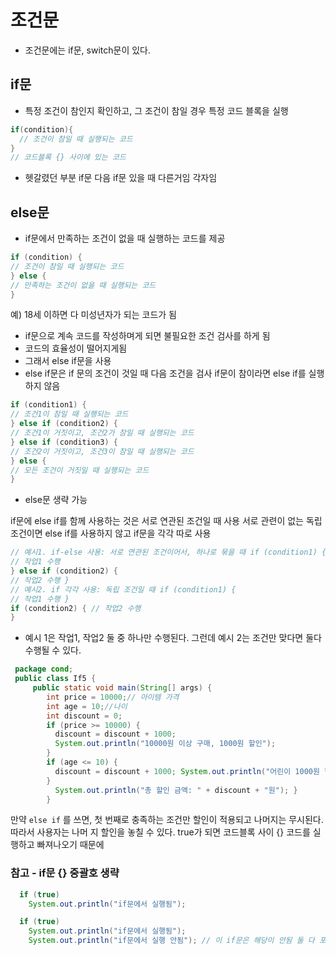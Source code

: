 # 조건문 
- 조건문에는 if문, switch문이 있다.

## if문
- 특정 조건이 참인지 확인하고, 그 조건이 참일 경우 특정 코드 블록을 실행
``` java
if(condition){
  // 조건이 참일 때 실행되는 코드 
}
// 코드블록 {} 사이에 있는 코드 
```
- 헷갈렸던 부분 if문 다음 if문 있을 때 다른거임 각자임 

## else문
- if문에서 만족하는 조건이 없을 때 실행하는 코드를 제공

``` java
if (condition) {
// 조건이 참일 때 실행되는 코드
} else {
// 만족하는 조건이 없을 때 실행되는 코드
}
```
예) 18세 이하면 다 미성년자가 되는 코드가 됨 

- if문으로 계속 코드를 작성하며게 되면 불필요한 조건 검사를 하게 됨
- 코드의 효율성이 떨어지게됨
- 그래서 else if문을 사용
- else if문은 if 문의 조건이 것일 때 다음 조건을 검사 if문이 참이라면 else if를 실행하지 않음
``` java
if (condition1) {
// 조건1이 참일 때 실행되는 코드
} else if (condition2) {
// 조건1이 거짓이고, 조건2가 참일 때 실행되는 코드
} else if (condition3) {
// 조건2이 거짓이고, 조건3이 참일 때 실행되는 코드
} else {
// 모든 조건이 거짓일 때 실행되는 코드
}
```
- else문 생략 가능

if문에 else if를 함께 사용하는 것은 서로 연관된 조건일 때 사용
서로 관련이 없는 독립 조건이면 else if를 사용하지 않고 if문을 각각 따로 사용
``` java
// 예시1. if-else 사용: 서로 연관된 조건이어서, 하나로 묶을 때 if (condition1) {
// 작업1 수행
} else if (condition2) {
// 작업2 수행 }
// 예시2. if 각각 사용: 독립 조건일 때 if (condition1) {
// 작업1 수행 }
if (condition2) { // 작업2 수행
}
```
- 예시 1은 작업1, 작업2 둘 중 하나만 수행된다. 그런데 예시 2는 조건만 맞다면 둘다 수행될 수 있다.

``` java
 package cond;
 public class If5 {
     public static void main(String[] args) {
        int price = 10000;// 아이템 가격
        int age = 10;//나이
        int discount = 0;
        if (price >= 10000) {
          discount = discount + 1000;
          System.out.println("10000원 이상 구매, 1000원 할인");
        }
        if (age <= 10) {
          discount = discount + 1000; System.out.println("어린이 1000원 할인");
        }
          System.out.println("총 할인 금액: " + discount + "원"); }
        }
```
만약 `else if` 를 쓰면, 첫 번째로 충족하는 조건만 할인이 적용되고 나머지는 무시된다. 따라서 사용자는 나머 지 할인을 놓칠 수 있다.
true가 되면 코드블록 사이 {} 코드를 실행하고 빠져나오기 때문에 

### 참고 - if문 {} 중괄호 생략
```java
  if (true)
    System.out.println("if문에서 실행됨");
```
``` java
  if (true)
    System.out.println("if문에서 실행됨");
    System.out.println("if문에서 실행 안됨"); // 이 if문은 해당이 안됨 둘 다 포함하려면 중괄호 포함해야함
```
